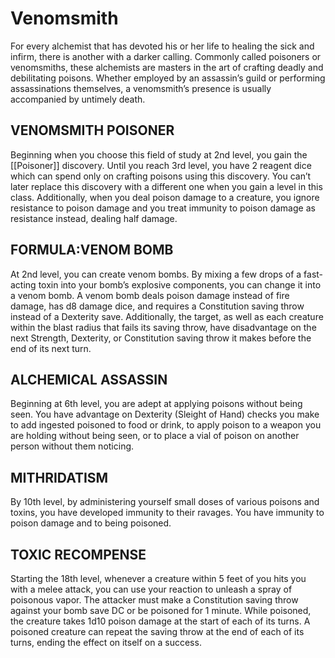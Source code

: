 # Venomsmith

For every alchemist that has devoted his or her life to healing the sick and infirm, there is another with a darker calling. Commonly called poisoners or venomsmiths, these alchemists are masters in the art of crafting deadly and debilitating poisons. Whether employed by an assassin’s guild or performing assassinations themselves, a venomsmith’s presence is usually accompanied by untimely death.

## VENOMSMITH POISONER

Beginning when you choose this field of study at 2nd level, you gain the [[Poisoner]] discovery. Until you reach 3rd level, you have 2 reagent dice which can spend only on crafting poisons using this discovery. You can’t later replace this discovery with a different one when you gain a level in this class. Additionally, when you deal poison damage to a creature, you ignore resistance to poison damage and you treat immunity to poison damage as resistance instead, dealing half damage.

## FORMULA:VENOM BOMB

At 2nd level, you can create venom bombs. By mixing a few drops of a fast-acting toxin into your bomb’s explosive components, you can change it into a venom bomb. A venom bomb deals poison damage instead of fire damage, has d8 damage dice, and requires a Constitution saving throw instead of a Dexterity save. Additionally, the target, as well as each creature within the blast radius that fails its saving throw, have disadvantage on the next Strength, Dexterity, or Constitution saving throw it makes before the end of its next turn.

## ALCHEMICAL ASSASSIN

Beginning at 6th level, you are adept at applying poisons without being seen. You have advantage on Dexterity (Sleight of Hand) checks you make to add ingested poisoned to food or drink, to apply poison to a weapon you are holding without being seen, or to place a vial of poison on another person without them noticing.

## MITHRIDATISM

By 10th level, by administering yourself small doses of various poisons and toxins, you have developed immunity to their ravages. You have immunity to poison damage and to being poisoned.

## TOXIC RECOMPENSE

Starting the 18th level, whenever a creature within 5 feet of you hits you with a melee attack, you can use your reaction to unleash a spray of poisonous vapor. The attacker must make a Constitution saving throw against your bomb save DC or be poisoned for 1 minute. While poisoned, the creature takes 1d10 poison damage at the start of each of its turns. A poisoned creature can repeat the saving throw at the end of each of its turns, ending the effect on itself on a success.